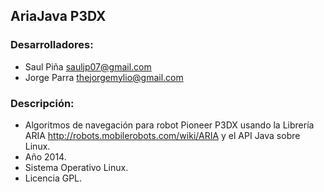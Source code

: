 ## AriaJava P3DX

### Desarrolladores:
* Saul Piña <sauljp07@gmail.com>
* Jorge Parra <thejorgemylio@gmail.com>

### Descripción:
* Algoritmos de navegación para robot Pioneer P3DX usando la Librería ARIA http://robots.mobilerobots.com/wiki/ARIA y el API Java sobre Linux.
* Año 2014.
* Sistema Operativo Linux.
* Licencia GPL.
